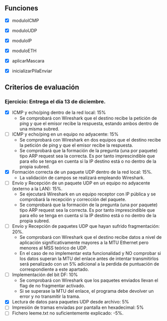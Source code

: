 ## Funciones

* [x] moduloICMP
* [x] moduloUDP
* [x] moduloIP
* [x] moduloETH
* [x] aplicarMascara
* [x] inicializarPilaEnviar


## Criterios de evaluación
### Ejercicio: Entrega el día 13 de diciembre.

* [x] ICMP y echo/ping dentro de la red local: 15%
    - Se comprobará con Wireshark que el destino recibe la petición de ping y que el emisor recibe la respuesta, estando ambos dentro de una misma subred.
* [ ] ICMP y echo/ping en un equipo no adyacente: 15%
    - Se comprobará con Wireshark en dos equipos que el destino recibe la petición de ping y que el emisor recibe la respuesta.
    - Se comprobará que la formación de la pregunta (una por paquete) tipo ARP request sea la correcta. Es por tanto imprescindible que para ello se tenga en cuenta si la IP destino está o no dentro de la propia subred.
* [x] Formación correcta de un paquete UDP dentro de la red local: 15%.
    - La validación de campos se realizará empleando Wireshark.
* [ ] Envío y Recepción de un paquete UDP en un equipo no adyacente (externo a la LAN): 15%.
    - Se ejecutará Wireshark en un equipo receptor con IP pública y se comprobará la recepción y corrección del paquete.
    - Se comprobará que la formación de la pregunta (una por paquete) tipo ARP request sea la correcta. Es por tanto imprescindible que para ello se tenga en cuenta si la IP destino está  o no dentro de la propia subred.
* [ ] Envío y Recepción de paquetes UDP que hayan sufrido fragmentación: 20%.
    - Se comprobará con Wireshark que el destino recibe datos a nivel de aplicación significativamente mayores a la MTU Ethernet pero menores al MSS teórico de UDP.
    - En el caso de no implementar esta funcionalidad y NO comprobar si los datos superan la MTU del enlace antes de intentar transmitirlos será penalizado con un 5% adicional a la perdida de puntuación de correspondiente a este apartado.
* [ ] Implementación del bit DF: 10%
    - Se comprobará con Wireshark que los paquetes enviados llevan el flag de no fragmentar activado.
    - Si se superase la MTU del enlace, el programa debe devolver un error y no transmitir la trama.
* [X] Lectura de datos para paquetes UDP desde archivo: 5%
* [ ] Impresión de tramas enviadas por pantalla en hexadecimal: 5%
* [ ] Fichero leeme.txt no suficientemente explicado: -5%.
